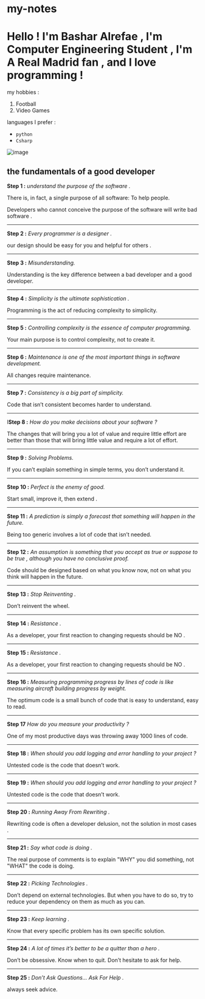 # my-notes

# Hello ! I'm Bashar Alrefae , I'm Computer Engineering Student , I'm A Real Madrid fan , and I love programming !

my hobbies :
1. Football
2. Video Games

languages I prefer :

* `python`
* `Csharp`



![image](https://www.google.com/search?q=cats&rlz=1C1GCEA_enJO962JO962&sxsrf=APq-WBt1Yh9MXP3EGk1HuYlIf3QqSVY8jA:1644249962704&source=lnms&tbm=isch&sa=X&ved=2ahUKEwjRjsu3_O31AhXJTcAKHXjSB0wQ_AUoAXoECAIQAw&biw=1366&bih=600&dpr=1#imgrc=ubVO2uDsvH2q_M)







## the fundamentals of a good developer

**Step 1 :** *understand the purpose of the software .* 

There is, in fact, a single purpose of all software: To help people.

Developers who cannot conceive the purpose of the software will write bad software .


***


**Step 2 :** *Every programmer is a designer .*

our design should be easy for you and helpful for others .


***



**Step 3 :** *Misunderstanding.*

Understanding is the key difference between a bad developer and a good developer.


***


**Step 4 :** *Simplicity is the ultimate sophistication .*

Programming is the act of reducing complexity to simplicity.


***


**Step 5 :** *Controlling complexity is the essence of computer programming.*

Your main purpose is to control complexity, not to create it.


***



**Step 6 :** *Maintenance is one of the most important things in software development.*

All changes require maintenance.


***



**Step 7 :** *Consistency is a big part of simplicity.*

Code that isn’t consistent becomes harder to understand.


***


I**Step 8 :** *How do you make decisions about your software ?*

The changes that will bring you a lot of value and require little effort are better than those that will bring little value and require a lot of effort.


***



**Step 9 :** *Solving Problems.*

If you can’t explain something in simple terms, you don’t understand it.


***


**Step 10 :** *Perfect is the enemy of good.*

Start small, improve it, then extend .

***


**Step 11 :** *A prediction is simply a forecast that something will happen in the future.*

Being too generic involves a lot of code that isn’t needed. 

***


**Step 12 :** *An assumption is something that you accept as true or suppose to be true , although you have no conclusive proof.*

Code should be designed based on what you know now, not on what you think will happen in the future.

***


**Step 13 :** *Stop Reinventing .*

Don’t reinvent the wheel.


***


 **Step 14 :** *Resistance .* 

As a developer, your first reaction to changing requests should be NO . 

***


**Step 15 :** *Resistance .*

As a developer, your first reaction to changing requests should be NO .


***


**Step 16 :** *Measuring programming progress by lines of code is like measuring aircraft building progress by weight.*

The optimum code is a small bunch of code that is easy to understand, easy to read. 


***


**Step 17** *How do you measure your productivity ?*

One of my most productive days was throwing away 1000 lines of code.


***


**Step 18 :** *When should you add logging and error handling to your project ?*

Untested code is the code that doesn’t work.


***

 

 **Step 19 :** *When should you add logging and error handling to your project ?*

Untested code is the code that doesn’t work.


***



 **Step 20 :** *Running Away From Rewriting .*

Rewriting code is often a developer delusion, not the solution in most cases .


***


 **Step 21 :** *Say what code is doing .*

The real purpose of comments is to explain "WHY" you did something, not "WHAT" the code is doing.


***

 

 **Step 22 :** *Picking Technologies .*

Don’t depend on external technologies. But when you have to do so, try to reduce your dependency on them as much as you can.
 

 ***


 **Step 23 :** *Keep learning .*

Know that every specific problem has its own specific solution.
 

***


 **Step 24 :** *A lot of times it’s better to be a quitter than a hero .*

Don’t be obsessive. Know when to quit. Don’t hesitate to ask for help.
 

***


 **Step 25 :** *Don’t Ask Questions… Ask For Help .*

always seek advice.
 




